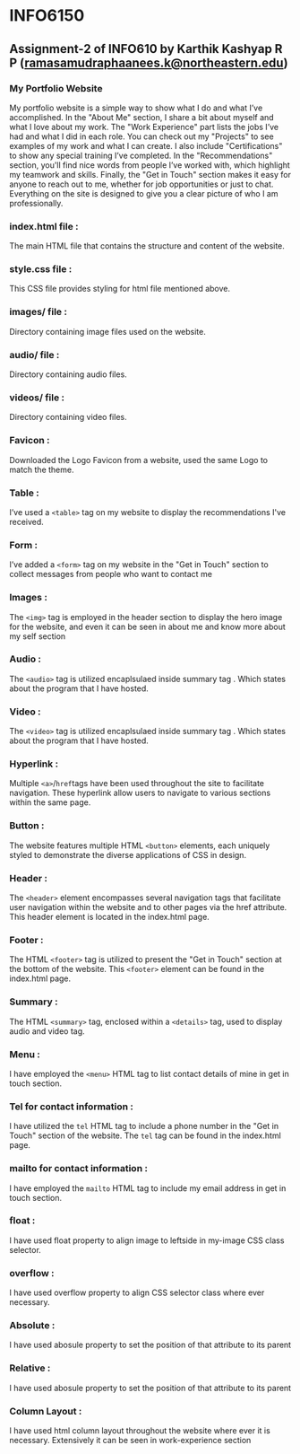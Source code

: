 # INFO6150

## Assignment-2 of INFO610 by Karthik Kashyap R P (ramasamudraphaanees.k@northeastern.edu)

### My Portfolio Website

My portfolio website is a simple way to show what I do and what I’ve accomplished. In the "About Me" section, I share a bit about myself and what I love about my work. The "Work Experience" part lists the jobs I’ve had and what I did in each role. You can check out my "Projects" to see examples of my work and what I can create. I also include "Certifications" to show any special training I’ve completed. In the "Recommendations" section, you'll find nice words from people I’ve worked with, which highlight my teamwork and skills. Finally, the "Get in Touch" section makes it easy for anyone to reach out to me, whether for job opportunities or just to chat. Everything on the site is designed to give you a clear picture of who I am professionally.

### index.html file :

The main HTML file that contains the structure and content of the website.

### style.css file :

This CSS file provides styling for html file mentioned above.

### images/ file :

Directory containing image files used on the website.

### audio/ file :

Directory containing audio files.

### videos/ file :

Directory containing video files.

### Favicon :

Downloaded the Logo Favicon from a website, used the same Logo to match the theme.

### Table :

I’ve used a `<table>` tag on my website to display the recommendations I've received.

### Form :

I’ve added a `<form>` tag on my website in the "Get in Touch" section to collect messages from people who want to contact me

### Images :

The `<img>` tag is employed in the header section to display the hero image for the website, and even it can be seen in about me and know more about my self section

### Audio :

The `<audio>` tag is utilized encaplsulaed inside summary tag . Which states about the program that I have hosted.

### Video :

The `<video>` tag is utilized encaplsulaed inside summary tag . Which states about the program that I have hosted.

### Hyperlink :

Multiple `<a>`/`href`tags have been used throughout the site to facilitate navigation. These hyperlink allow users to navigate to various sections within the same page.

### Button :

The website features multiple HTML `<button>` elements, each uniquely styled to demonstrate the diverse applications of CSS in design.

### Header :

The `<header>` element encompasses several navigation tags that facilitate user navigation within the website and to other pages via the href attribute. This header element is located in the index.html page.

### Footer :

The HTML `<footer>` tag is utilized to present the "Get in Touch" section at the bottom of the website. This `<footer>` element can be found in the index.html page.

### Summary :

The HTML `<summary>` tag, enclosed within a `<details>` tag, used to display audio and video tag.

### Menu :

I have employed the `<menu>` HTML tag to list contact details of mine in get in touch section.

### Tel for contact information :

I have utilized the `tel` HTML tag to include a phone number in the "Get in Touch" section of the website. The `tel` tag can be found in the index.html page.

### mailto for contact information :

I have employed the `mailto` HTML tag to include my email address in get in touch section.

### float :

I have used float property to align image to leftside in my-image CSS class selector.

### overflow :

I have used overflow property to align CSS selector class where ever necessary.

### Absolute :

I have used abosule property to set the position of that attribute to its parent

### Relative :

I have used abosule property to set the position of that attribute to its parent

### Column Layout :

I have used html column layout throughout the website where ever it is necessary. Extensively it can be seen in work-experience section
